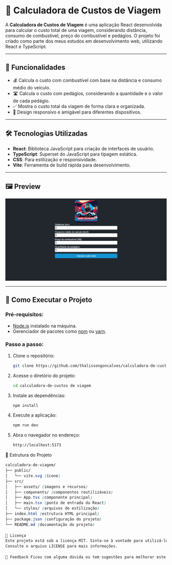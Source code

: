 # 🚗 Calculadora de Custos de Viagem

A **Calculadora de Custos de Viagem** é uma aplicação React desenvolvida para calcular o custo total de uma viagem, considerando distância, consumo de combustível, preço do combustível e pedágios. O projeto foi criado como parte dos meus estudos em desenvolvimento web, utilizando React e TypeScript.

---

## 🎯 **Funcionalidades**
- 💰 Calcula o custo com combustível com base na distância e consumo médio do veículo.
- 🛣️ Calcula o custo com pedágios, considerando a quantidade e o valor de cada pedágio.
- ✅ Mostra o custo total da viagem de forma clara e organizada.
- 📱 Design responsivo e amigável para diferentes dispositivos.

---

## 🛠 **Tecnologias Utilizadas**
- **React**: Biblioteca JavaScript para criação de interfaces de usuário.
- **TypeScript**: Superset do JavaScript para tipagem estática.
- **CSS**: Para estilização e responsividade.
- **Vite**: Ferramenta de build rápida para desenvolvimento.

---

## 🖼 **Preview**

![Calculadora de Custos de Viagem](./src/assets/preview.png)

---

## 🚀 **Como Executar o Projeto**

### Pré-requisitos:
- [Node.js](https://nodejs.org/) instalado na máquina.
- Gerenciador de pacotes como [npm](https://www.npmjs.com/) ou [yarn](https://yarnpkg.com/).

### Passo a passo:
1. Clone o repositório:
   ```bash
   git clone https://github.com/thalissongoncalves/calculadora-de-custos-de-viagem

2. Acesse o diretório do projeto:
   ```bash
   cd calculadora-de-custos de viagem

3. Instale as dependências:
   ```bash
   npm install

4. Execute a aplicação:
   ```bash
   npm run dev

5. Abra o navegador no endereço:
   ```bash
   http://localhost:5173

📁 Estrutura do Projeto

   ```scss
   calculadora-de-viagem/
   ├── public/
   │   └── vite.svg (ícone)
   ├── src/
   │   ├── assets/ (imagens e recursos)
   │   ├── components/ (componentes reutilizáveis)
   │   ├── App.tsx (componente principal)
   │   ├── main.tsx (ponto de entrada do React)
   │   └── styles/ (arquivos de estilização)
   ├── index.html (estrutura HTML principal)
   ├── package.json (configuração do projeto)
   └── README.md (documentação do projeto)

📄 Licença
Este projeto está sob a licença MIT. Sinta-se à vontade para utilizá-lo e modificá-lo.
Consulte o arquivo LICENSE para mais informações.

💬 Feedback Ficou com alguma dúvida ou tem sugestões para melhorar este projeto? Entre em contato comigo ou abra uma issue no repositório. Toda contribuição é bem-vinda! 😊